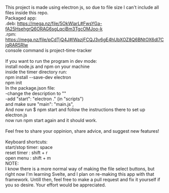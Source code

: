 This project is made using electron js, so due to file size I can't include all files inside this repo.<br>
Packaged app:<br>
.deb: https://mega.nz/file/5OkWlarL#FwsYGa-fA25HsehgrQ6ORAG6sgLqcjBm3TgcOMJoo-k <br>
.rpm: https://mega.nz/file/pCdTjQ4J#lWazjFCQJ3v6gE4hUbXOZ8Q6BNtOX6dl7CjgRAR5Rlw <br>
console command is project-time-tracker<br>
<br>
If you want to run the program in dev mode:<br>
install node.js and npm on your machine<br>
inside the timer directory run:<br>
npm install --save-dev electron<br>
npm init<br>
In the package.json file:<br>
-change the description to ""<br>
-add "start": "electron ." (in "scripts")<br>
and make sure "main": "main.js",<br>
And now run $ npm start and follow the instructions there to set up electron.js<br>
now run npm start again and it should work.<br>
<br>
Feel free to share your oppinion, share advice, and suggest new features!<br>
<br>
Keyboard shortcuts:<br>
start/stop timer: space<br>
reset timer     : shift + r<br>
open menu       : shift + m<br>
NOTE:<br>
I know there is a more normal way of making the file select buttons, but right now I'm learning Svelte, and I plan on re-making this app with that framework. Untill then, feel free to make a pull request and fix it yourself if you so desire. Your effort would be appreciated.<br>
